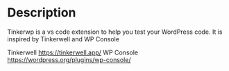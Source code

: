 # Description

Tinkerwp is a vs code extension to help you test your WordPress code. It is inspired by Tinkerwell and WP Console

Tinkerwell https://tinkerwell.app/
WP Console https://wordpress.org/plugins/wp-console/


